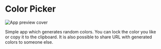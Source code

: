 # Color Picker

![App preview cover](https://repository-images.githubusercontent.com/558774073/c95cd825-9fe0-4ef2-b635-9906e7f4d576)

Simple app which generates random colors. You can lock the color you like or copy it to the clipboard. It is also possible to share URL with generated colors to someone else.
